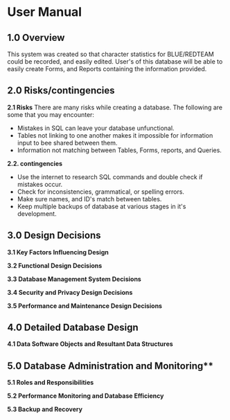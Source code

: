 # User Manual

## 1.0 Overview 
This system was created so that character statistics for BLUE/REDTEAM could be recorded, and easily edited. User's of this database will be able to easily create Forms, and Reports containing the information provided. 

## 2.0 Risks/contingencies

**2.1 Risks**
There are many risks while creating a database. The following are some that you may encounter:
- Mistakes in SQL can leave your database unfunctional.
- Tables not linking to one another makes it impossible for information input to bee shared between them.
- Information not matching between Tables, Forms, reports, and Queries.

**2.2. contingencies**	
- Use the internet to research SQL commands and double check if mistakes occur.
- Check for inconsistencies, grammatical, or spelling errors.
- Make sure names, and ID's match between tables.
- Keep multiple backups of database at various stages in it's development.

## 3.0 Design Decisions

**3.1 Key Factors Influencing Design**	
 

**3.2 Functional Design Decisions**


**3.3 Database Management System Decisions**	


**3.4 Security and Privacy Design Decisions**


**3.5 Performance and Maintenance Design Decisions**	


## 4.0 Detailed Database Design

**4.1 Data Software Objects and Resultant Data Structures**	


## 5.0 Database Administration and Monitoring**

**5.1 Roles and Responsibilities**	


**5.2 Performance Monitoring and Database Efficiency**	


**5.3 Backup and Recovery**	























